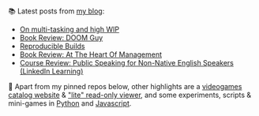
📚 Latest posts from <a href="https://blog.kartones.net/">my blog</a>:

<!--START_SECTION:blogposts-->
* [On multi-tasking and high WIP](https:&#x2F;&#x2F;blog.kartones.net&#x2F;post&#x2F;multitasking-and-high-wip&#x2F;)
* [Book Review: DOOM Guy](https:&#x2F;&#x2F;blog.kartones.net&#x2F;post&#x2F;book-review-doom-guy-john-romero&#x2F;)
* [Reproducible Builds](https:&#x2F;&#x2F;blog.kartones.net&#x2F;post&#x2F;reproducible-builds&#x2F;)
* [Book Review: At The Heart Of Management](https:&#x2F;&#x2F;blog.kartones.net&#x2F;post&#x2F;book-review-at-the-heart-of-management&#x2F;)
* [Course Review: Public Speaking for Non-Native English Speakers (LinkedIn Learning)](https:&#x2F;&#x2F;blog.kartones.net&#x2F;post&#x2F;course-review-public-speaking-for-non-native-english-speakers-linkedin-learning&#x2F;)
<!--END_SECTION:blogposts-->


📌 Apart from my pinned repos below, other highlights are a [videogames catalog website](https://github.com/Kartones/finished-games#finished-games) & ["lite" read-only viewer](https://github.com/Kartones/fg-viewer#finished-games-viewer), and some experiments, scripts & mini-games in [Python](https://github.com/Kartones/python#python-assorted-code) and [Javascript](https://github.com/Kartones/JSAssorted#javascript-assorted-code).

